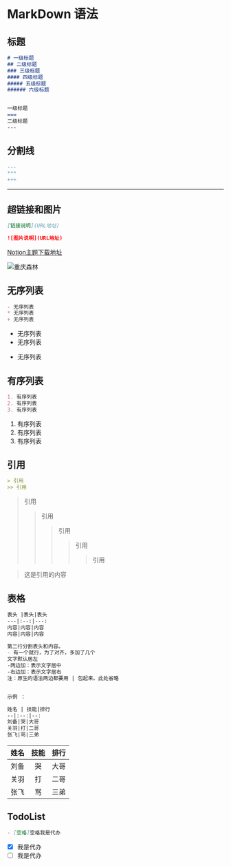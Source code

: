 # MarkDown 语法

## 标题

```markdown
# 一级标题
## 二级标题
### 三级标题
#### 四级标题
##### 五级标题
###### 六级标题


一级标题
===
二级标题
---
```



## 分割线

```markdown
--- 
***
+++
```

---

## 超链接和图片

```markdown
[链接说明](URL地址)

![图片说明](URL地址)
```

[Notion主题下载地址](https://github.com/adrian-fuertes/typora-notion-theme/releases)

![重庆森林](https://img-blog.csdnimg.cn/b6865d3a24ca4eee82a57dd397c80416.png?x-oss-process=image/watermark,type_d3F5LXplbmhlaQ,shadow_50,text_Q1NETiBAU21va2VmaXNoZQ==,size_20,color_FFFFFF,t_70,g_se,x_16#pic_center)


## 无序列表

```markdown
- 无序列表
* 无序列表
+ 无序列表
```

- 无序列表
- 无序列表

+ 无序列表



## 有序列表

```markdown
1. 有序列表
2. 有序列表
3. 有序列表
```

1. 有序列表
2. 有序列表
3. 有序列表



##  引用

```markdown
> 引用
>> 引用
```

> 引用
>
> > 引用
> >
> > > 引用
> > >
> > > > 引用
> > > >
> > > > > 引用

> 这是引用的内容



## 表格

```markdown
表头 |表头|表头
---|:--:|---:
内容|内容|内容
内容|内容|内容

第二行分割表头和内容。
- 有一个就行，为了对齐，多加了几个
文字默认居左
-两边加：表示文字居中
-右边加：表示文字居右
注：原生的语法两边都要用 | 包起来。此处省略


示例 ：

姓名 | 技能|排行
--|:--:|--:
刘备|哭|大哥
关羽|打|二哥
张飞|骂|三弟

```

| 姓名 | 技能 | 排行 |
| ---- | :--: | ---: |
| 刘备 |  哭  | 大哥 |
| 关羽 |  打  | 二哥 |
| 张飞 |  骂  | 三弟 |



## TodoList

```markdown
- [空格]空格我是代办
```

- [x] 我是代办
- [ ] 我是代办
